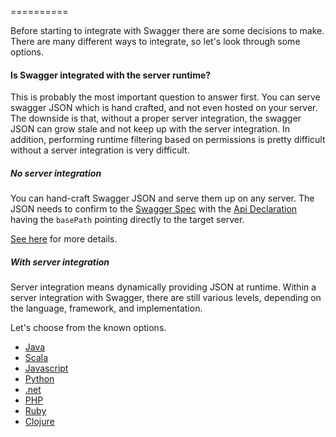 ==========

Before starting to integrate with Swagger there are some decisions to make.  There are many different ways to integrate, so let's look through some options.

####  Is Swagger integrated with the server runtime?

This is probably the most important question to answer first.  You can serve swagger JSON which is hand crafted, and not even hosted on your server.  The downside is that, without a proper server integration, the swagger JSON can grow stale and not keep up with the server integration.  In addition, performing runtime filtering based on permissions is pretty difficult without a server integration is very difficult.

##### No server integration

You can hand-craft Swagger JSON and serve them up on any server.  The JSON needs to confirm to the [Swagger Spec](Resource-Listing) with the [Api Declaration](API-Declaration) having the `basePath` pointing directly to the target server.

[See here](No-server-Integrations) for more details.

##### With server integration

Server integration means dynamically providing JSON at runtime.  Within a server integration with Swagger, there are still various levels, depending on the language, framework, and implementation.

Let's choose from the known options.

- [Java](Java-Integrations)
- [Scala](Scala-Integrations)
- [Javascript](Javascript-Integrations)
- [Python](Python-Integrations)
- [.net](Dot-Net-Integrations)
- [PHP](PHP-Integrations)
- [Ruby](Ruby-Integrations)
- [Clojure](Clojure-Integrations)